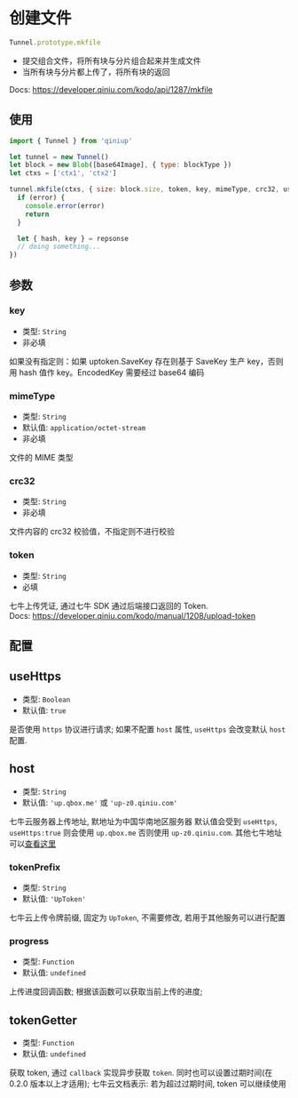 # 创建文件

```Javascript
Tunnel.prototype.mkfile
```

- 提交组合文件，将所有块与分片组合起来并生成文件
- 当所有块与分片都上传了，将所有块的返回

Docs: https://developer.qiniu.com/kodo/api/1287/mkfile

## 使用

```Javascript
import { Tunnel } from 'qiniup'

let tunnel = new Tunnel()
let block = new Blob([base64Image], { type: blockType })
let ctxs = ['ctx1', 'ctx2']

tunnel.mkfile(ctxs, { size: block.size, token, key, mimeType, crc32, userVars }, {}, function (error, response) {
  if (error) {
    console.error(error)
    return
  }

  let { hash, key } = repsonse
  // doing something...
})
```

## 参数

### key

- 类型: `String`
- 非必填

如果没有指定则：如果 uptoken.SaveKey 存在则基于 SaveKey 生产 key，否则用 hash 值作 key。EncodedKey 需要经过 base64 编码


### mimeType

- 类型: `String`
- 默认值: `application/octet-stream`
- 非必填

文件的 MIME 类型


### crc32

- 类型: `String`
- 非必填

文件内容的 crc32 校验值，不指定则不进行校验


### token

- 类型: `String`
- 必填

七牛上传凭证, 通过七牛 SDK 通过后端接口返回的 Token. <br/>
Docs: https://developer.qiniu.com/kodo/manual/1208/upload-token


## 配置

## useHttps

- 类型: `Boolean`
- 默认值: `true`

是否使用 `https` 协议进行请求; 如果不配置 `host` 属性, `useHttps` 会改变默认 `host` 配置.


## host

- 类型: `String`
- 默认值: `'up.qbox.me'` 或 `'up-z0.qiniu.com'`

七牛云服务器上传地址, 默地址为中国华南地区服务器
默认值会受到 `useHttps`, `useHttps:true` 则会使用 `up.qbox.me` 否则使用 `up-z0.qiniu.com`. 其他七牛地址可以[查看这里](https://developer.qiniu.com/kodo/manual/1671/region-endpoint)


### tokenPrefix

- 类型: `String`
- 默认值: `'UpToken'`

七牛云上传令牌前缀, 固定为 `UpToken`, 不需要修改, 若用于其他服务可以进行配置


### progress

- 类型: `Function`
- 默认值: `undefined`

上传进度回调函数; 根据该函数可以获取当前上传的进度;


## tokenGetter

- 类型: `Function`
- 默认值: `undefined`

获取 token, 通过 `callback` 实现异步获取 `token`. 同时也可以设置过期时间(在 0.2.0 版本以上才适用); 七牛云文档表示: 若为超过过期时间, token 可以继续使用

